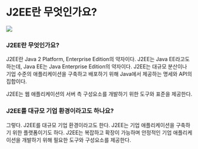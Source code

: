 # J2EE란 무엇인가요?

![](https://velog.velcdn.com/images/chrios99/post/0164c27c-34ae-42ae-ac67-34a11d39aeca/image.png)
### J2EE란 무엇인가요?

J2EE란 Java 2 Platform, Enterprise Edition의 약자이다. 
J2EE는 Java EE라고도 하는데, Java EE는 Java Enterprise Edition의 약자이다. 
J2EE는 대규모 분산이나 기업 수준의 애플리케이션을 구축하고 배포하기 위해 Java에서 제공하는 명세와 API의 집합이다.

J2EE는 웹 애플리케이션의 서버 측 구성요소를 개발하기 위한 도구와 표준을 제공한다.

### J2EE를 대규모 기업 환경이라고도 하나요?
그렇다. 
J2EE를 대규모 기업 환경이라고도 한다. 
J2EE는 기업 애플리케이션을 구축하기 위한 플랫폼이기도 하다. 
J2EE는 복잡하고 확장이 가능하며 안정적인 기업 애플리케이션을 개발하기 위해 필요한 도구와 구성요소를 제공한다.
